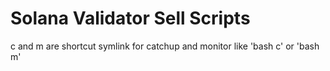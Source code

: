 # Solana Validator Sell Scripts

c and m are shortcut symlink for catchup and monitor like 'bash c' or 'bash m'